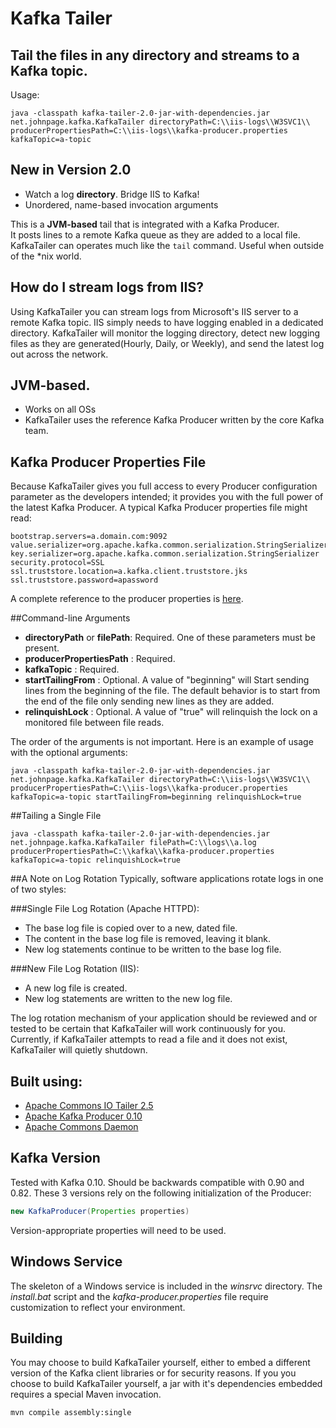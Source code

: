 # Kafka Tailer

## Tail the files in any directory and streams to a Kafka topic. 

Usage:

```
java -classpath kafka-tailer-2.0-jar-with-dependencies.jar net.johnpage.kafka.KafkaTailer directoryPath=C:\\iis-logs\\W3SVC1\\ producerPropertiesPath=C:\\iis-logs\\kafka-producer.properties kafkaTopic=a-topic
```

## New in Version 2.0
* Watch a log **directory**. Bridge IIS to Kafka!
* Unordered, name-based invocation arguments

This is a **JVM-based** tail that is integrated with a Kafka Producer.  
It posts lines to a remote Kafka queue as they are added to a local file.  
KafkaTailer can operates much like the `tail` command. Useful when outside of the *nix world. 

## How do I stream logs from IIS? 
Using KafkaTailer you can stream logs from Microsoft's IIS server to a remote Kafka topic.
IIS simply needs to have logging enabled in a dedicated directory. KafkaTailer will monitor the logging directory, detect new logging files as they are generated(Hourly, Daily, or Weekly), and send the latest log out across the network.

## JVM-based.
* Works on all OSs
* KafkaTailer uses the reference Kafka Producer written by the core Kafka team.

## Kafka Producer Properties File
Because KafkaTailer gives you full access to every Producer configuration parameter as the developers intended;  it provides you with the full power of the latest Kafka Producer.  A typical Kafka Producer properties file might read:

```properties
bootstrap.servers=a.domain.com:9092
value.serializer=org.apache.kafka.common.serialization.StringSerializer
key.serializer=org.apache.kafka.common.serialization.StringSerializer
security.protocol=SSL
ssl.truststore.location=a.kafka.client.truststore.jks
ssl.truststore.password=apassword
```

A complete reference to the producer properties is [here](https://kafka.apache.org/documentation.html#producerconfigs).

##Command-line Arguments
* **directoryPath** or **filePath**: Required. One of these parameters must be present.
* **producerPropertiesPath** : Required.
* **kafkaTopic** : Required.
* **startTailingFrom** : Optional. A value of "beginning" will Start sending lines from the beginning of the file. The default behavior is to start from the end of the file only sending new lines as they are added.
* **relinquishLock** : Optional. A value of "true" will relinquish the lock on a monitored file between file reads. 

The order of the arguments is not important. Here is an example of usage with the optional arguments:

```
java -classpath kafka-tailer-2.0-jar-with-dependencies.jar net.johnpage.kafka.KafkaTailer directoryPath=C:\\iis-logs\\W3SVC1\\ producerPropertiesPath=C:\\iis-logs\\kafka-producer.properties kafkaTopic=a-topic startTailingFrom=beginning relinquishLock=true
```

##Tailing a Single File

```
java -classpath kafka-tailer-2.0-jar-with-dependencies.jar net.johnpage.kafka.KafkaTailer filePath=C:\\logs\\a.log producerPropertiesPath=C:\\kafka\\kafka-producer.properties kafkaTopic=a-topic relinquishLock=true
```

##A Note on Log Rotation
Typically, software applications rotate logs in one of two styles:

###Single File Log Rotation (Apache HTTPD):
* The base log file is copied over to a new, dated file.
* The content in the base log file is removed, leaving it blank.
* New log statements continue to be written to the base log file.

###New File Log Rotation (IIS):
* A new log file is created.
* New log statements are written to the new log file.

The log rotation mechanism of your application should be reviewed and or tested to be certain that KafkaTailer will work continuously for you. 
Currently, if KafkaTailer attempts to read a file and it does not exist, KafkaTailer will quietly shutdown. 

## Built using:
* [Apache Commons IO Tailer 2.5](https://commons.apache.org/proper/commons-io/)
* [Apache Kafka Producer 0.10](https://kafka.apache.org/)
* [Apache Commons Daemon](https://commons.apache.org/proper/commons-daemon/)

## Kafka Version
Tested with Kafka 0.10. Should be backwards compatible with 0.90 and 0.82. These 3 versions rely on the following initialization of the Producer:

```java
new KafkaProducer(Properties properties) 
```

Version-appropriate properties will need to be used.

## Windows Service
The skeleton of a Windows service is included in the *winsrvc* directory. The *install.bat* script and the *kafka-producer.properties* file require customization to reflect your environment.

## Building
You may choose to build KafkaTailer yourself, either to embed a different version of the Kafka client libraries or for security reasons. If you you choose to build KafkaTailer yourself, a jar with it's dependencies embedded requires a special Maven invocation.

```
mvn compile assembly:single
```


